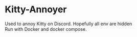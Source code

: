 # Kitty-Annoyer
Used to annoy Kitty on Discord. Hopefully all env are hidden <br/>
Run with Docker and docker compose.
